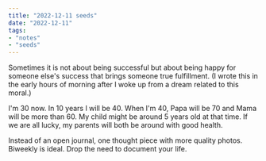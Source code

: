 ```yaml
---
title: "2022-12-11 seeds"
date: "2022-12-11"
tags:
- "notes"
- "seeds"
---
```


Sometimes it is not about being successful but about being happy for someone else's success that brings someone true fulfillment. (I wrote this in the early hours of morning after I woke up from a dream related to this moral.)

I'm 30 now. In 10 years I will be 40. When I'm 40, Papa will be 70 and Mama will be more than 60. My child might be around 5 years old at that time. If we are all lucky, my parents will both be around with good health.

Instead of an open journal, one thought piece with more quality photos. Biweekly is ideal. Drop the need to document your life.